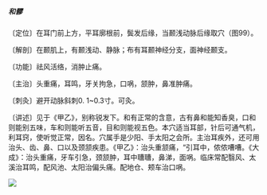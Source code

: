 ##### 和髎

〔定位〕在耳门前上方，平耳廓根前，鬓发后缘，当颞浅动脉后缘取穴（图99）。

〔解剖〕在颞肌上，有颞浅动、静脉；布有耳颞神经分支，面神经颞支。

〔功能〕祛风活络，消肿止痛。

〔主治〕头重痛，耳鸣，牙关拘急，口㖞，颔肿，鼻准肿痛。

〔刺灸〕避开动脉斜刺0. 1~0.3寸。可灸。

〔讲述〕见于《甲乙》，别称锐发下。和有正常的含意，古有鼻和能知香臭，口和则能别五味，车和则能听五音，目和则能视五色。本穴适当耳部，针后可通气机，利耳窍，使听觉正常，因名。穴属手是少阳、手太阳之会所。主治耳疾外，还可用治头、齿、鼻、口以及颈颔疾患。《甲乙》：治头重颔痛，“引耳中，侬侬嘈嘈。《大成》：治头重痛，牙车引急，颈颔肿，耳中䏆䏆，鼻涕，面㖞。临床常配翳风、太溪治耳鸣，配风池、太阳治偏头痛。配地仓、颊车治口㖞。

![](img/图99.jpg)
